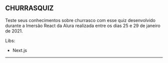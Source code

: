 ## CHURRASQUIZ

Teste seus conhecimentos sobre churrasco com esse quiz desenvolvido durante a Imersão React da Alura realizada entre os dias 25 e 29 de janeiro de 2021.

Libs:
- Next.js

***
